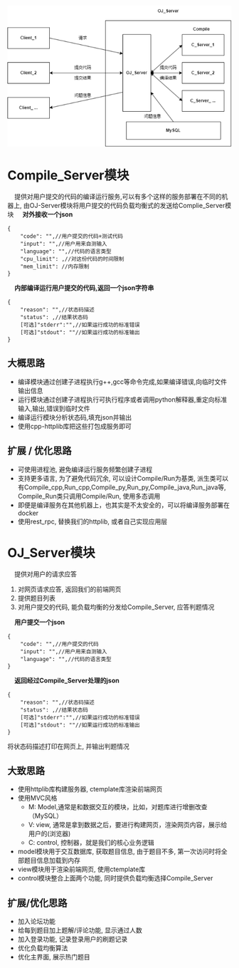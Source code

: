 ![概要](/img/OJ.png "项目概要")  
# Compile_Server模块  
&nbsp;&nbsp;&nbsp;&nbsp;提供对用户提交的代码的编译运行服务,可以有多个这样的服务部署在不同的机器上, 由OJ-Server模块将用户提交的代码负载均衡式的发送给Complie_Server模块
&nbsp;&nbsp;&nbsp;&nbsp;**对外接收一个json**
``` json5
{  
    "code": "",//用户提交的代码+测试代码
    "input": "",//用户用来自测输入
    "language": "",//代码的语言类型
    "cpu_limit": ,//对这份代码的时间限制  
    "mem_limit": //内存限制  
}
```
&nbsp;&nbsp;&nbsp;&nbsp;**内部编译运行用户提交的代码,返回一个json字符串**
``` json5
{  
    "reason": "",//状态码描述  
    "status": ,//结果状态码
    [可选]"stderr":"",//如果运行成功的标准错误  
    [可选]"stdout": ""//如果运行成功的标准输出  
}  
```
## 大概思路
- 编译模块通过创建子进程执行g++,gcc等命令完成,如果编译错误,向临时文件输出信息  
- 运行模块通过创建子进程执行可执行程序或者调用python解释器,重定向标准输入,输出,错误到临时文件  
- 编译运行模块分析状态码,填充json并输出  
- 使用cpp-httplib库把这些打包成服务即可
## 扩展 / 优化思路
- 可使用进程池, 避免编译运行服务频繁创建子进程
- 支持更多语言, 为了避免代码冗余, 可以设计Compile/Run为基类, 派生类可以有Compile_cpp,Run_cpp,Compile_py,Run_py,Compile_java,Run_java等, Compile_Run类只调用Compile/Run, 使用多态调用
- 即便是编译服务在其他机器上，也其实是不太安全的，可以将编译服务部署在docker
- 使用rest_rpc, 替换我们的httplib, 或者自己实现应用层
# OJ_Server模块
&nbsp;&nbsp;&nbsp;&nbsp;提供对用户的请求应答
1. 对网页请求应答, 返回我们的前端网页
2. 提供题目列表
3. 对用户提交的代码, 能负载均衡的分发给Compile_Server, 应答判题情况

&nbsp;&nbsp;&nbsp;&nbsp;**用户提交一个json**
``` json5
{  
    "code": "",//用户提交的代码  
    "input": "",//用户用来自测输入
    "language": "",//代码的语言类型
}
```
&nbsp;&nbsp;&nbsp;&nbsp;**返回经过Compile_Server处理的json**
``` json5
{  
    "reason": "",//状态码描述  
    "status": ,//结果状态码
    [可选]"stderr":"",//如果运行成功的标准错误  
    [可选]"stdout": ""//如果运行成功的标准输出  
}  
```
将状态码描述打印在网页上, 并输出判题情况
## 大致思路
- 使用httplib库构建服务器, ctemplate库渲染前端网页
- 使用MVC风格
    - M: Model,通常是和数据交互的模块，比如，对题库进行增删改查（MySQL）
    - V: view, 通常是拿到数据之后，要进行构建网页，渲染网页内容，展示给用户的(浏览器)
    - C: control, 控制器，就是我们的核心业务逻辑
- model模块用于交互数据库, 获取题目信息, 由于题目不多, 第一次访问时将全部题目信息加载到内存
- view模块用于渲染前端网页, 使用ctemplate库
- control模块整合上面两个功能, 同时提供负载均衡选择Compile_Server
## 扩展/优化思路
- 加入论坛功能
- 给每到题目加上题解/评论功能, 显示通过人数
- 加入登录功能, 记录登录用户的刷题记录
- 优化负载均衡算法
- 优化主界面, 展示热门题目







